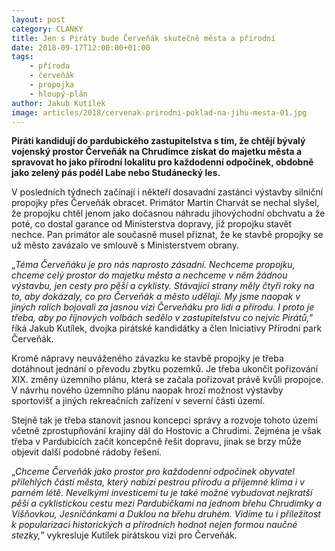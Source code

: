 ```yaml
---
layout: post
category: CLANKY
title: Jen s Piráty bude Červeňák skutečně města a přírodní
date: 2018-09-17T12:00:00+01:00
tags:
    - příroda
    - červeňák
    - propojka
    - hloupý-plán
author: Jakub Kutílek
image: articles/2018/cervenak-prirodni-poklad-na-jihu-mesta-01.jpg
---
```


**Piráti kandidují do pardubického zastupitelstva s tím, že chtějí bývalý vojenský prostor Červeňák na Chrudimce získat do majetku města a spravovat ho jako přírodní lokalitu pro každodenní odpočinek, obdobně jako zelený pás podél Labe nebo Studánecký les.**

V posledních týdnech začínají i někteří dosavadní zastánci výstavby silniční propojky přes Červeňák obracet. Primátor Martin Charvát se nechal slyšel, že propojku chtěl jenom jako dočasnou náhradu jihovýchodní obchvatu a že poté, co dostal garance od Ministerstva dopravy, již propojku stavět nechce. Pan primátor ale současně musel přiznat, že ke stavbě propojky se už město zavázalo ve smlouvě s Ministerstvem obrany.

„*Téma Červeňáku je pro nás naprosto zásadní. Nechceme propojku, chceme celý prostor do majetku města a nechceme v něm žádnou výstavbu, jen cesty pro pěší a cyklisty. Stávající strany měly čtyři roky na to, aby dokázaly, co pro Červeňák a město udělají. My jsme naopak v jiných rolích bojovali za jasnou vizi Červeňáku pro lidi a přírodu. I proto je třeba, aby po říjnových volbách sedělo v&nbsp;zastupitelstvu co nejvíc Pirátů,*” říká Jakub Kutílek, dvojka pirátské kandidátky a člen Iniciativy Přírodní park Červeňák.

Kromě nápravy neuváženého závazku ke stavbě propojky je třeba dotáhnout jednání o převodu zbytku pozemků. Je třeba ukončit pořizování XIX. změny územního plánu, která se začala pořizovat právě kvůli propojce. V návrhu nového územního plánu naopak hrozí možnost výstavby sportovišť a jiných rekreačních zařízení v severní části území.

Stejně tak je třeba stanovit jasnou koncepci správy a rozvoje tohoto území včetně zprostupňování krajiny dál do Hostovic a Chrudimi. Zejména je však třeba v Pardubicích začít koncepčně řešit dopravu, jinak se brzy může objevit další podobné rádoby řešení.

„*Chceme Červeňák jako prostor pro každodenní odpočinek obyvatel přilehlých částí města, který nabízí pestrou přírodu a příjemné klima i v parném létě. Nevelkými investicemi tu je také možné vybudovat nejkratší pěší a cyklistickou cestu mezi Pardubičkami na jednom břehu Chrudimky a Višňovkou, Jesničánkami a Duklou na břehu druhém. Vidíme tu i příležitost k popularizaci historických a přírodních hodnot nejen formou naučné stezky,*” vykresluje Kutílek pirátskou vizi pro Červeňák.
